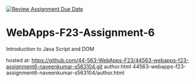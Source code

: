 [![Review Assignment Due Date](https://classroom.github.com/assets/deadline-readme-button-24ddc0f5d75046c5622901739e7c5dd533143b0c8e959d652212380cedb1ea36.svg)](https://classroom.github.com/a/b9NC0g7h)
# WebApps-F23-Assignment-6
Introduction to Java Script and DOM

hosted at: https://github.com/44-563-WebApps-F23/44563-webapps-f23-assignment6-naveenkumar-s563104.git
author.html
44563-webapps-f23-assignment6-naveenkumar-s563104/author.html


